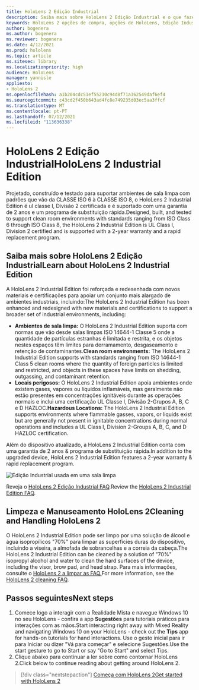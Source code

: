 ```yaml
---
title: HoloLens 2 Edição Industrial
description: Saiba mais sobre HoloLens 2 Edição Industrial e o que fazer depois de obter um dos seus.
keywords: HoloLens 2 opções de compra, opções de HoloLens, Edição Industrial
author: bogenera
ms.author: bogenera
ms.reviewer: bogenera
ms.date: 4/12/2021
ms.prod: hololens
ms.topic: article
ms.sitesec: library
ms.localizationpriority: high
audience: HoloLens
manager: yannisle
appliesto:
- HoloLens 2
ms.openlocfilehash: a1b204cdc51ef55230c94d8f71a362549daf6ef4
ms.sourcegitcommit: c43cd2f450b643ad4fc8e749235d03ec5aa3ffcf
ms.translationtype: MT
ms.contentlocale: pt-PT
ms.lasthandoff: 07/12/2021
ms.locfileid: "113636338"
---
```

# <a name="hololens-2-industrial-edition"></a><span data-ttu-id="d2f61-104">HoloLens 2 Edição Industrial</span><span class="sxs-lookup"><span data-stu-id="d2f61-104">HoloLens 2 Industrial Edition</span></span>

<span data-ttu-id="d2f61-105">Projetado, construído e testado para suportar ambientes de sala limpa com padrões que vão da CLASSE ISO 6 à CLASSE ISO 8, o HoloLens 2 Industrial Edition é ul classe I, Divisão 2 certificada e é suportado com uma garantia de 2 anos e um programa de substituição rápida.</span><span class="sxs-lookup"><span data-stu-id="d2f61-105">Designed, built, and tested to support clean room environments with standards ranging from ISO Class 6 through ISO Class 8, the HoloLens 2 Industrial Edition is UL Class I, Division 2 certified and is supported with a 2-year warranty and a rapid replacement program.</span></span>

## <a name="learn-about-hololens-2-industrial-edition"></a><span data-ttu-id="d2f61-106">Saiba mais sobre HoloLens 2 Edição Industrial</span><span class="sxs-lookup"><span data-stu-id="d2f61-106">Learn about HoloLens 2 Industrial Edition</span></span>

<span data-ttu-id="d2f61-107">A HoloLens 2 Industrial Edition foi reforçada e redesenhada com novos materiais e certificações para apoiar um conjunto mais alargado de ambientes industriais, incluindo:</span><span class="sxs-lookup"><span data-stu-id="d2f61-107">The HoloLens 2 Industrial Edition has been enhanced and redesigned with new materials and certifications to support a broader set of industrial environments, including:</span></span>

- <span data-ttu-id="d2f61-108">**Ambientes de sala limpa:** O HoloLens 2 Industrial Edition suporta com normas que vão desde salas limpas ISO 14644-1 Classe 5 onde a quantidade de partículas estranhas é limitada e restrita, e os objetos nestes espaços têm limites para derramamento, desgaseamento e retenção de contaminantes.</span><span class="sxs-lookup"><span data-stu-id="d2f61-108">**Clean room environments:** The HoloLens 2 Industrial Edition supports with standards ranging from ISO 14644-1 Class 5 clean rooms where the quantity of foreign particles is limited and restricted, and objects in these spaces have limits on shedding, outgassing, and contaminant retention.</span></span>
- <span data-ttu-id="d2f61-109">**Locais perigosos:** O HoloLens 2 Industrial Edition apoia ambientes onde existem gases, vapores ou líquidos inflamáveis, mas geralmente não estão presentes em concentrações ignitáveis durante as operações normais e inclui uma certificação UL Classe I, Divisão 2-Grupos A, B, C e D HAZLOC.</span><span class="sxs-lookup"><span data-stu-id="d2f61-109">**Hazardous Locations:** The HoloLens 2 Industrial Edition supports environments where flammable gasses, vapors, or liquids exist but are generally not present in ignitable concentrations during normal operations and includes a UL Class I, Division 2-Groups A, B, C, and D HAZLOC certification.</span></span>

<span data-ttu-id="d2f61-110">Além do dispositivo atualizado, a HoloLens 2 Industrial Edition conta com uma garantia de 2 anos & programa de substituição rápida.</span><span class="sxs-lookup"><span data-stu-id="d2f61-110">In addition to the upgraded device, HoloLens 2 Industrial Edition features a 2-year warranty & rapid replacement program.</span></span>

![Edição Industrial usada em uma sala limpa](./images/ie-small-pic.png)

<span data-ttu-id="d2f61-112">Reveja o [HoloLens 2 Edição Industrial FAQ](hololens2-industrial-edition-faq.md).</span><span class="sxs-lookup"><span data-stu-id="d2f61-112">Review the [HoloLens 2 Industrial Edition FAQ](hololens2-industrial-edition-faq.md).</span></span>

## <a name="cleaning-and-handling-hololens-2"></a><span data-ttu-id="d2f61-113">Limpeza e Manuseamento HoloLens 2</span><span class="sxs-lookup"><span data-stu-id="d2f61-113">Cleaning and Handling HoloLens 2</span></span>

<span data-ttu-id="d2f61-114">O HoloLens 2 Industrial Edition pode ser limpo por uma solução de álcool e água isopropílicos "70%" para limpar as superfícies duras do dispositivo, incluindo a viseira, a almofada de sobrancelhas e a correia da cabeça.</span><span class="sxs-lookup"><span data-stu-id="d2f61-114">The HoloLens 2 Industrial Edition can be cleaned by a solution of "70%" isopropyl alcohol and water to clean the hard surfaces of the device, including the visor, brow pad, and head strap.</span></span> <span data-ttu-id="d2f61-115">Para mais informações, consulte o [HoloLens 2 a limpar as FAQ.](/hololens/hololens2-maintenance)</span><span class="sxs-lookup"><span data-stu-id="d2f61-115">For more information, see the [HoloLens 2 cleaning FAQ](/hololens/hololens2-maintenance).</span></span>

## <a name="next-steps"></a><span data-ttu-id="d2f61-116">Passos seguintes</span><span class="sxs-lookup"><span data-stu-id="d2f61-116">Next steps</span></span>

1. <span data-ttu-id="d2f61-117">Comece logo a interagir com a Realidade Mista e navegue Windows 10 no seu HoloLens - confira a app **Sugestões** para tutoriais práticos para interações com as mãos.</span><span class="sxs-lookup"><span data-stu-id="d2f61-117">Start interacting right away with Mixed Reality and navigating Windows 10 on your HoloLens - check out the **Tips** app for hands-on tutorials for hand interactions.</span></span> <span data-ttu-id="d2f61-118">Use o gesto inicial para ir para Iniciar ou dizer "Vá para começar" e selecione Sugestões.</span><span class="sxs-lookup"><span data-stu-id="d2f61-118">Use the start gesture to go to Start or say "Go to Start" and select Tips.</span></span>
1. <span data-ttu-id="d2f61-119">Clique abaixo para continuar a ler sobre como contornar HoloLens 2.</span><span class="sxs-lookup"><span data-stu-id="d2f61-119">Click below to continue reading about getting around HoloLens 2.</span></span>

> [!div class="nextstepaction"]
> [<span data-ttu-id="d2f61-120">Começa com HoloLens 2</span><span class="sxs-lookup"><span data-stu-id="d2f61-120">Get started with HoloLens 2</span></span>](hololens2-basic-usage.md)